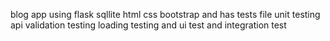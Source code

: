 blog app using flask sqllite html css bootstrap and has tests file unit testing api validation testing loading testing and ui test and integration test
